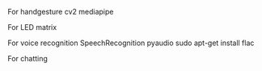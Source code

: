 For handgesture
cv2
mediapipe

For LED matrix


For voice recognition 
SpeechRecognition
pyaudio
sudo apt-get install flac

For chatting